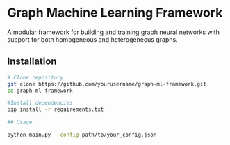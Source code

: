 # Graph Machine Learning Framework

A modular framework for building and training graph neural networks with support for both homogeneous and heterogeneous graphs.

## Installation

```bash
# Clone repository
git clone https://github.com/yourusername/graph-ml-framework.git
cd graph-ml-framework

#Install dependencies
pip install -r requirements.txt

## Usage

python main.py --config path/to/your_config.json

